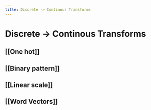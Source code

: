 ```yaml
---
title: Discrete -> Continous Transforms
---
```


# Discrete -> Continous Transforms

## [[One hot]]

## [[Binary pattern]]

## [[Linear scale]]

## [[Word Vectors]]






















